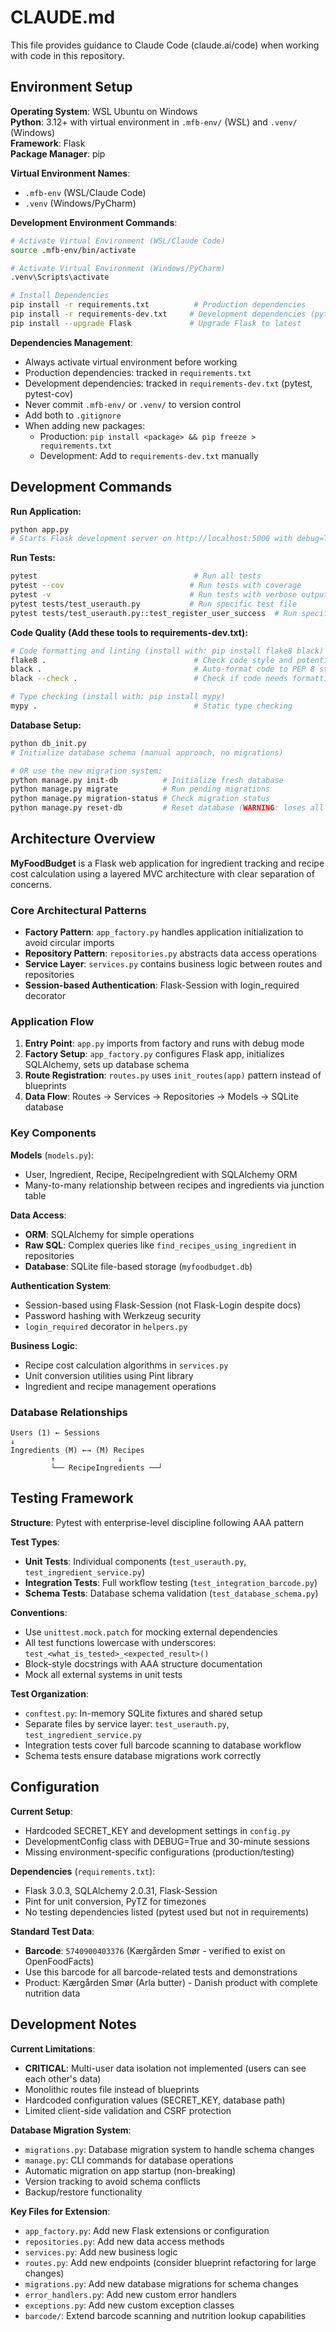 # CLAUDE.md

This file provides guidance to Claude Code (claude.ai/code) when working with code in this repository.

## Environment Setup

**Operating System**: WSL Ubuntu on Windows  
**Python**: 3.12+ with virtual environment in `.mfb-env/` (WSL) and `.venv/` (Windows)  
**Framework**: Flask  
**Package Manager**: pip  

**Virtual Environment Names**:
- `.mfb-env` (WSL/Claude Code)
- `.venv` (Windows/PyCharm)

**Development Environment Commands**:
```bash
# Activate Virtual Environment (WSL/Claude Code)
source .mfb-env/bin/activate

# Activate Virtual Environment (Windows/PyCharm)
.venv\Scripts\activate

# Install Dependencies
pip install -r requirements.txt          # Production dependencies
pip install -r requirements-dev.txt     # Development dependencies (pytest, coverage)
pip install --upgrade Flask             # Upgrade Flask to latest
```

**Dependencies Management**:
- Always activate virtual environment before working
- Production dependencies: tracked in `requirements.txt`
- Development dependencies: tracked in `requirements-dev.txt` (pytest, pytest-cov)
- Never commit `.mfb-env/` or `.venv/` to version control
- Add both to `.gitignore`
- When adding new packages:
  - Production: `pip install <package> && pip freeze > requirements.txt`
  - Development: Add to `requirements-dev.txt` manually

## Development Commands

**Run Application:**
```bash
python app.py
# Starts Flask development server on http://localhost:5000 with debug=True
```

**Run Tests:**
```bash
pytest                                   # Run all tests
pytest --cov                            # Run tests with coverage
pytest -v                               # Run tests with verbose output
pytest tests/test_userauth.py           # Run specific test file
pytest tests/test_userauth.py::test_register_user_success  # Run specific test function
```

**Code Quality (Add these tools to requirements-dev.txt):**
```bash
# Code formatting and linting (install with: pip install flake8 black)
flake8 .                                 # Check code style and potential issues
black .                                  # Auto-format code to PEP 8 standards
black --check .                          # Check if code needs formatting (CI/CD)

# Type checking (install with: pip install mypy)
mypy .                                   # Static type checking
```

**Database Setup:**
```bash
python db_init.py
# Initialize database schema (manual approach, no migrations)

# OR use the new migration system:
python manage.py init-db          # Initialize fresh database
python manage.py migrate          # Run pending migrations
python manage.py migration-status # Check migration status
python manage.py reset-db         # Reset database (WARNING: loses all data)
```

## Architecture Overview

**MyFoodBudget** is a Flask web application for ingredient tracking and recipe cost calculation using a layered MVC architecture with clear separation of concerns.

### Core Architectural Patterns

- **Factory Pattern**: `app_factory.py` handles application initialization to avoid circular imports
- **Repository Pattern**: `repositories.py` abstracts data access operations
- **Service Layer**: `services.py` contains business logic between routes and repositories
- **Session-based Authentication**: Flask-Session with login_required decorator

### Application Flow

1. **Entry Point**: `app.py` imports from factory and runs with debug mode
2. **Factory Setup**: `app_factory.py` configures Flask app, initializes SQLAlchemy, sets up database schema
3. **Route Registration**: `routes.py` uses `init_routes(app)` pattern instead of blueprints
4. **Data Flow**: Routes → Services → Repositories → Models → SQLite database

### Key Components

**Models** (`models.py`):
- User, Ingredient, Recipe, RecipeIngredient with SQLAlchemy ORM
- Many-to-many relationship between recipes and ingredients via junction table

**Data Access**:
- **ORM**: SQLAlchemy for simple operations
- **Raw SQL**: Complex queries like `find_recipes_using_ingredient` in repositories
- **Database**: SQLite file-based storage (`myfoodbudget.db`)

**Authentication System**:
- Session-based using Flask-Session (not Flask-Login despite docs)
- Password hashing with Werkzeug security
- `login_required` decorator in `helpers.py`

**Business Logic**:
- Recipe cost calculation algorithms in `services.py`
- Unit conversion utilities using Pint library
- Ingredient and recipe management operations

### Database Relationships

```
Users (1) ← Sessions
↓
Ingredients (M) ←→ (M) Recipes
         ↑              ↓
         └── RecipeIngredients ──┘
```

## Testing Framework

**Structure**: Pytest with enterprise-level discipline following AAA pattern

**Test Types**:
- **Unit Tests**: Individual components (`test_userauth.py`, `test_ingredient_service.py`)
- **Integration Tests**: Full workflow testing (`test_integration_barcode.py`)
- **Schema Tests**: Database schema validation (`test_database_schema.py`)

**Conventions**:
- Use `unittest.mock.patch` for mocking external dependencies
- All test functions lowercase with underscores: `test_<what_is_tested>_<expected_result>()`
- Block-style docstrings with AAA structure documentation
- Mock all external systems in unit tests

**Test Organization**:
- `conftest.py`: In-memory SQLite fixtures and shared setup
- Separate files by service layer: `test_userauth.py`, `test_ingredient_service.py`
- Integration tests cover full barcode scanning to database workflow
- Schema tests ensure database migrations work correctly

## Configuration

**Current Setup**:
- Hardcoded SECRET_KEY and development settings in `config.py`
- DevelopmentConfig class with DEBUG=True and 30-minute sessions
- Missing environment-specific configurations (production/testing)

**Dependencies** (`requirements.txt`):
- Flask 3.0.3, SQLAlchemy 2.0.31, Flask-Session
- Pint for unit conversion, PyTZ for timezones
- No testing dependencies listed (pytest used but not in requirements)

**Standard Test Data**:
- **Barcode**: `5740900403376` (Kærgården Smør - verified to exist on OpenFoodFacts)
- Use this barcode for all barcode-related tests and demonstrations
- Product: Kærgården Smør (Arla butter) - Danish product with complete nutrition data

## Development Notes

**Current Limitations**:
- **CRITICAL**: Multi-user data isolation not implemented (users can see each other's data)
- Monolithic routes file instead of blueprints
- Hardcoded configuration values (SECRET_KEY, database path)
- Limited client-side validation and CSRF protection

**Database Migration System**:
- `migrations.py`: Database migration system to handle schema changes
- `manage.py`: CLI commands for database operations
- Automatic migration on app startup (non-breaking)
- Version tracking to avoid schema conflicts
- Backup/restore functionality

**Key Files for Extension**:
- `app_factory.py`: Add new Flask extensions or configuration
- `repositories.py`: Add new data access methods
- `services.py`: Add new business logic
- `routes.py`: Add new endpoints (consider blueprint refactoring for large changes)
- `migrations.py`: Add new database migrations for schema changes
- `error_handlers.py`: Add new custom error handlers
- `exceptions.py`: Add new custom exception classes
- `barcode/`: Extend barcode scanning and nutrition lookup capabilities